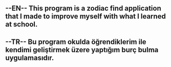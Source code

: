 --EN--
This program is a zodiac find application that I made to improve myself with what I learned at school.
------
--TR--
Bu program okulda öğrendiklerim ile kendimi geliştirmek üzere yaptığım burç bulma uygulamasıdır.
------
